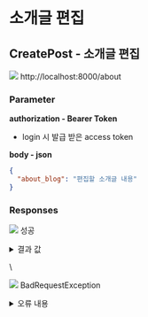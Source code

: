 # 소개글 편집

## CreatePost - 소개글 편집

![](https://img.shields.io/badge/PATCH-yellow?style=plastic\&logo=appveyor\&logo=PATCH) http://localhost:8000/about

### Parameter

**authorization - Bearer Token**

* login 시 발급 받은 access token

**body - json**

```json
{
  "about_blog": "편집할 소개글 내용"
}
```

### Responses

![](https://img.shields.io/badge/200-519800?style=plastic\&logo=appveyor\&logo=200) 성공

<details>

<summary>결과 값</summary>

```json
{
  "statusCode": 200,
  "about": {
    "user_id": 3,
    "about_blog": "소개글 내용",
    "is_owner": 1
  }
}
```

* user\_id: 소개글을 작성한 사용자의 ID
* about\_blog: 소개글 내용
* is\_owner: 소개글을 작성자와 로그인한 사용자가 일치할 경우 1, 일치하지 않을 경우 0

</details>

\


![](https://img.shields.io/badge/400-DB3A00?style=plastic\&logo=appveyor\&logo=400) BadRequestException

<details>

<summary>오류 내용</summary>

```json
{
  "statusCode": 400,
  "message": "...."
}
```

* 데이터를 보내는 과정에서 잘못된 데이터가 왔을 경우 발생하는 오류\
  ex) 잘못된 파라메터명, 혹은 알맞지 않은 데이터 및 타입

</details>
